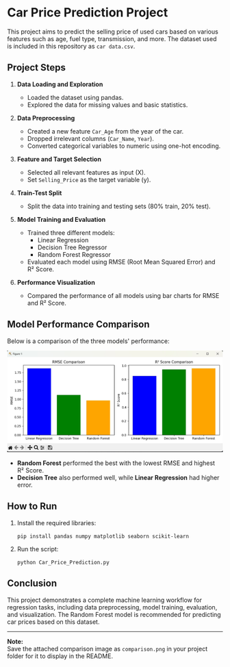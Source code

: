 # Car Price Prediction Project

This project aims to predict the selling price of used cars based on various features such as age, fuel type, transmission, and more. The dataset used is included in this repository as `car data.csv`.

## Project Steps

1. **Data Loading and Exploration**
   - Loaded the dataset using pandas.
   - Explored the data for missing values and basic statistics.

2. **Data Preprocessing**
   - Created a new feature `Car_Age` from the year of the car.
   - Dropped irrelevant columns (`Car_Name`, `Year`).
   - Converted categorical variables to numeric using one-hot encoding.

3. **Feature and Target Selection**
   - Selected all relevant features as input (X).
   - Set `Selling_Price` as the target variable (y).

4. **Train-Test Split**
   - Split the data into training and testing sets (80% train, 20% test).

5. **Model Training and Evaluation**
   - Trained three different models:
     - Linear Regression
     - Decision Tree Regressor
     - Random Forest Regressor
   - Evaluated each model using RMSE (Root Mean Squared Error) and R² Score.

6. **Performance Visualization**
   - Compared the performance of all models using bar charts for RMSE and R² Score.

## Model Performance Comparison

Below is a comparison of the three models' performance:

![Model Comparison](model_comparision.jpg)

- **Random Forest** performed the best with the lowest RMSE and highest R² Score.
- **Decision Tree** also performed well, while **Linear Regression** had higher error.

## How to Run

1. Install the required libraries:
   ```
   pip install pandas numpy matplotlib seaborn scikit-learn
   ```
2. Run the script:
   ```
   python Car_Price_Prediction.py
   ```

## Conclusion

This project demonstrates a complete machine learning workflow for regression tasks, including data preprocessing, model training, evaluation, and visualization. The Random Forest model is recommended for predicting car prices based on this dataset.

---

**Note:**  
Save the attached comparison image as `comparison.png` in your project folder for it to display in the README.